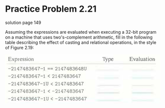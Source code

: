 # Practice Problem 2.21
solution page 149

Assuming the expressions are evaluated when executing a 32-bit program on a machine that uses two's-complement arithmetic, fill in the following table describing the effect of casting and relational operations, in the style of Figure 2.19:

![](images/2.21.jpg)